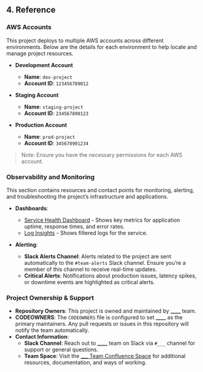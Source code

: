 ## 4. Reference

### AWS Accounts

This project deploys to multiple AWS accounts across different environments. Below are the details for each environment to help locate and manage project resources.

- **Development Account**
  - **Name**: `dev-project`
  - **Account ID**: `123456789012`

- **Staging Account**
  - **Name**: `staging-project`
  - **Account ID**: `234567890123`

- **Production Account**
  - **Name**: `prod-project`
  - **Account ID**: `345678901234`

> Note: Ensure you have the necessary permissions for each AWS account.

### Observability and Monitoring

This section contains resources and contact points for monitoring, alerting, and troubleshooting the project’s infrastructure and applications.

- **Dashboards**:
  - [Service Health Dashboard](url) - Shows key metrics for application uptime, response times, and error rates.
  - [Log Insights](url) - Shows filtered logs for the service.

- **Alerting**:
  - **Slack Alerts Channel**: Alerts related to the project are sent automatically to the `#team-alerts` Slack channel. Ensure you’re a member of this channel to receive real-time updates.
  - **Critical Alerts**: Notifications about production issues, latency spikes, or downtime events are highlighted as critical alerts.

### Project Ownership & Support

- **Repository Owners**: This project is owned and maintained by **____** team.
- **CODEOWNERS**: The `CODEOWNERS` file is configured to set **____** as the primary maintainers. Any pull requests or issues in this repository will notify the team automatically.
- **Contact Information**:
  - **Slack Channel**: Reach out to **____** team on Slack via `#___` channel for support or general questions.
  - **Team Space**: Visit the [___ Team Confluence Space](https://link-to-confluence-space) for additional resources, documentation, and ways of working.
